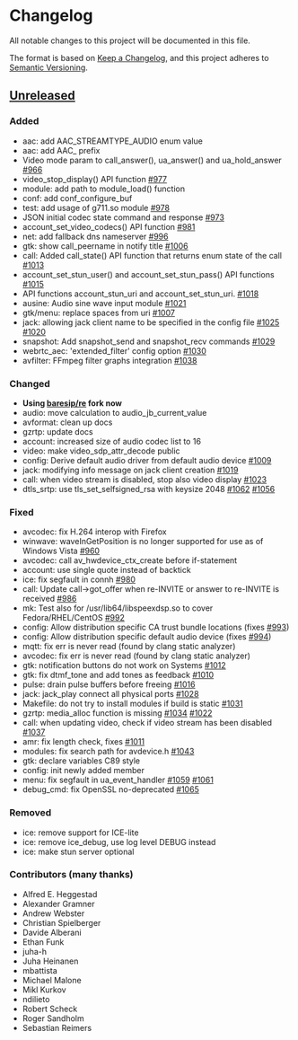 # Changelog
All notable changes to this project will be documented in this file.

The format is based on [Keep a Changelog](https://keepachangelog.com/en/1.0.0/),
and this project adheres to [Semantic Versioning](https://semver.org/spec/v2.0.0.html).

## [Unreleased]
### Added
- aac: add AAC_STREAMTYPE_AUDIO enum value
- aac: add AAC_ prefix
- Video mode param to call_answer(), ua_answer() and ua_hold_answer [#966](https://github.com/baresip/baresip/pull/966)
- video_stop_display() API function [#977](https://github.com/baresip/baresip/pull/977)
- module: add path to module_load() function
- conf: add conf_configure_buf
- test: add usage of g711.so module [#978](https://github.com/baresip/baresip/pull/978)
- JSON initial codec state command and response [#973](https://github.com/baresip/baresip/pull/973)
- account_set_video_codecs() API function [#981](https://github.com/baresip/baresip/pull/981)
- net: add fallback dns nameserver [#996](https://github.com/baresip/baresip/pull/996)
- gtk: show call_peername in notify title [#1006](https://github.com/baresip/baresip/pull/1006)
- call: Added call_state() API function that returns enum state of the call [#1013](https://github.com/baresip/baresip/pull/1013)
- account_set_stun_user() and account_set_stun_pass() API functions [#1015](https://github.com/baresip/baresip/pull/1015)
- API functions account_stun_uri and account_set_stun_uri. [#1018](https://github.com/baresip/baresip/pull/1018)
- ausine: Audio sine wave input module [#1021](https://github.com/baresip/baresip/pull/1021)
- gtk/menu: replace spaces from uri [#1007](https://github.com/baresip/baresip/pull/1007)
- jack: allowing jack client name to be specified in the config file [#1025](https://github.com/baresip/baresip/pull/1025) [#1020](https://github.com/baresip/baresip/pull/1020)
- snapshot: Add snapshot_send and snapshot_recv commands [#1029](https://github.com/baresip/baresip/pull/1029)
- webrtc_aec: 'extended_filter' config option [#1030](https://github.com/baresip/baresip/pull/1030)
- avfilter: FFmpeg filter graphs integration [#1038](https://github.com/baresip/baresip/pull/1038)

### Changed
- **Using [baresip/re](https://github.com/baresip/re) fork now**
- audio: move calculation to audio_jb_current_value 
- avformat: clean up docs
- gzrtp: update docs
- account: increased size of audio codec list to 16
- video: make video_sdp_attr_decode public
- config: Derive default audio driver from default audio device [#1009](https://github.com/baresip/baresip/pull/1009)
- jack: modifying info message on jack client creation [#1019](https://github.com/baresip/baresip/pull/1019)
- call: when video stream is disabled, stop also video display [#1023](https://github.com/baresip/baresip/pull/1023)
- dtls_srtp: use tls_set_selfsigned_rsa with keysize 2048 [#1062](https://github.com/baresip/baresip/pull/1062) [#1056](https://github.com/baresip/baresip/pull/1056)

### Fixed
- avcodec: fix H.264 interop with Firefox
- winwave: waveInGetPosition is no longer supported for use as of Windows Vista [#960](https://github.com/baresip/baresip/pull/960)
- avcodec: call av_hwdevice_ctx_create before if-statement
- account: use single quote instead of backtick
- ice: fix segfault in connh [#980](https://github.com/baresip/baresip/pull/980)
- call: Update call->got_offer when re-INVITE or answer to re-INVITE is received [#986](https://github.com/baresip/baresip/pull/986)
- mk: Test also for /usr/lib64/libspeexdsp.so to cover Fedora/RHEL/CentOS [#992](https://github.com/baresip/baresip/pull/992)
- config: Allow distribution specific CA trust bundle locations (fixes [#993](https://github.com/baresip/baresip/pull/993))
- config: Allow distribution specific default audio device (fixes [#994](https://github.com/baresip/baresip/pull/994))
- mqtt: fix err is never read (found by clang static analyzer)
- avcodec: fix err is never read (found by clang static analyzer)
- gtk: notification buttons do not work on Systems [#1012](https://github.com/baresip/baresip/pull/1012)
- gtk: fix dtmf_tone and add tones as feedback [#1010](https://github.com/baresip/baresip/pull/1010)
- pulse: drain pulse buffers before freeing [#1016](https://github.com/baresip/baresip/pull/1016)
- jack: jack_play connect all physical ports [#1028](https://github.com/baresip/baresip/pull/1028)
- Makefile: do not try to install modules if build is static [#1031](https://github.com/baresip/baresip/pull/1031)
- gzrtp: media_alloc function is missing [#1034](https://github.com/baresip/baresip/pull/1034) [#1022](https://github.com/baresip/baresip/pull/1022)
- call: when updating video, check if video stream has been disabled [#1037](https://github.com/baresip/baresip/pull/1037)
- amr: fix length check, fixes [#1011](https://github.com/baresip/baresip/pull/1011)
- modules: fix search path for avdevice.h [#1043](https://github.com/baresip/baresip/pull/1043)
- gtk: declare variables C89 style
- config: init newly added member
- menu: fix segfault in ua_event_handler [#1059](https://github.com/baresip/baresip/pull/1059) [#1061](https://github.com/baresip/baresip/pull/1061)
- debug_cmd: fix OpenSSL no-deprecated [#1065](https://github.com/baresip/baresip/pull/1065)


### Removed
- ice: remove support for ICE-lite
- ice: remove ice_debug, use log level DEBUG instead
- ice: make stun server optional

### Contributors (many thanks)

- Alfred E. Heggestad
- Alexander Gramner
- Andrew Webster
- Christian Spielberger
- Davide Alberani
- Ethan Funk
- juha-h
- Juha Heinanen
- mbattista
- Michael Malone
- Mikl Kurkov
- ndilieto
- Robert Scheck
- Roger Sandholm
- Sebastian Reimers


[Unreleased]: https://github.com/baresip/baresip/compare/v0.6.6...HEAD
